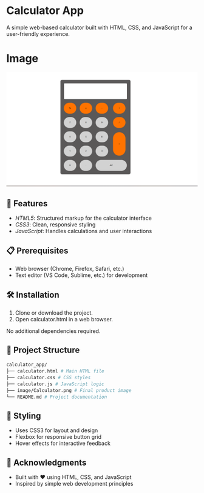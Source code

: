 # Calculator App

A simple web-based calculator built with HTML, CSS, and JavaScript for a user-friendly experience.

# Image
![Calculator](image/Calculator.png)
## 🚀 Features

- _HTML5_: Structured markup for the calculator interface
- _CSS3_: Clean, responsive styling
- _JavaScript_: Handles calculations and user interactions

## 📋 Prerequisites

- Web browser (Chrome, Firefox, Safari, etc.)
- Text editor (VS Code, Sublime, etc.) for development

## 🛠 Installation

1. Clone or download the project.
2. Open calculator.html in a web browser.

No additional dependencies required.

## 📁 Project Structure
```bash
calculator_app/
├── calculator.html # Main HTML file
├── calculator.css # CSS styles
├── calculator.js # JavaScript logic
├── image/Calculator.png # Final product image
└── README.md # Project documentation
````
## 🎨 Styling

- Uses CSS3 for layout and design
- Flexbox for responsive button grid
- Hover effects for interactive feedback

## 🙏 Acknowledgments

- Built with ❤ using HTML, CSS, and JavaScript
- Inspired by simple web development principles
